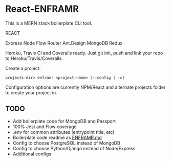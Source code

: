 # React-ENFRAMR

This is a MERN stack boilerplate CLI tool.

REACT

Express
Node
Flow
Router
Ant.Design
MongoDB
Redux

Heroku, Travis CI and Coveralls ready. Just git init, push and link your repo to Heroku/Travis/Coveralls.

Create a project:

```shell
projects-dir> enframr <project-name> [--config | -c]
```

Configuration options are currently NPM/React and alternate projects folder to create your project in.

## TODO

* Add boilerplate code for MongoDB and Passport
* 100% Jest and Flow coverage
* .env for common attributes (entrypoint title, etc)
* Boilerplate code readme as [ENFRAMR.md]()
* Config to choose PostgreSQL instead of MongoDB
* Config to choose Python/Django instead of Node/Express
* Additional configs
